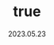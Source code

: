 ---
wip: "True"
id: "39918"
title:
  de: "Vergilbte Sagenleder-Karte"
  en: "Conceivably Special Timeworn Map"
  fr: "Vieille carte au trésor inhabituelle IV"
  ja: "古ぼけた地図S4"
layout: treasuremap
page_type: guide
categories: "treasuremap"
instanceType: "treasuremap"
date: "2023.05.23"
patchNumber: "6.4"
patchName: "Gods Revel, Lands Tremble"
expac: "ew"
image: "/assets/img/content/klassen/Chocobo.webp"
terms:
    - term: "TreasureMaps"
    - term: "Gods Revel, Lands Tremble"
sortid: 26
order: 26
plvl: 90
slug: "vergilbte_sagenleder_karte"
maxpartysize: 8
zones:
  - zonename: "Elpis"
    fullimage: "/assets/img/treasuremaps/Vergilbte Sagenleder-Karte/Elpis/Elpis.webp"
    subimage:
      - "/assets/img/treasuremaps/Vergilbte Sagenleder-Karte/Elpis/A.webp"
      - "/assets/img/treasuremaps/Vergilbte Sagenleder-Karte/Elpis/B.webp"
      - "/assets/img/treasuremaps/Vergilbte Sagenleder-Karte/Elpis/C.webp"
      - "/assets/img/treasuremaps/Vergilbte Sagenleder-Karte/Elpis/D.webp"
      - "/assets/img/treasuremaps/Vergilbte Sagenleder-Karte/Elpis/E.webp"
      - "/assets/img/treasuremaps/Vergilbte Sagenleder-Karte/Elpis/F.webp"
      - "/assets/img/treasuremaps/Vergilbte Sagenleder-Karte/Elpis/G.webp"
      - "/assets/img/treasuremaps/Vergilbte Sagenleder-Karte/Elpis/H.webp"
---